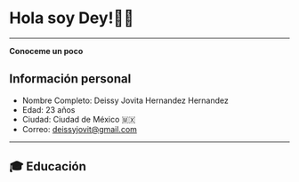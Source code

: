 # Hola soy Dey!🙋‍♀️
---
**Conoceme un poco**

## Información personal
- Nombre Completo: Deissy Jovita Hernandez Hernandez
- Edad: 23 años
- Ciudad: Ciudad de México 🇲🇽
- Correo: deissyjovit@gmail.com
---
## 🎓 Educación
